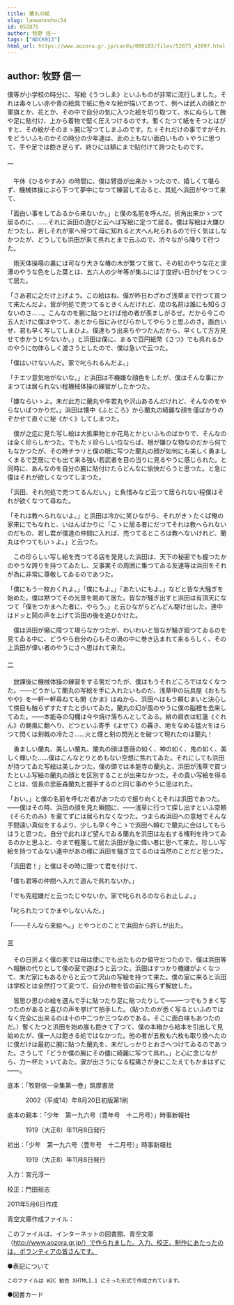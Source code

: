 ```yaml
---
title: 蘭丸の絵
slug: lanwannohui54
id: 052875
author: 牧野 信一
tags: ["NDCK913"]
html_url: https://www.aozora.gr.jp/cards/000183/files/52875_42897.html
---
```


## author: 牧野 信一

僕等が小学校の時分に、写絵《うつしゑ》といふものが非常に流行しました。それは毒々しい赤や青の絵具で紙に色々な絵が描いてあつて、例へば武人の顔とか軍旗とか、花とか、その中で自分の気に入つた絵を切り取つて、水にぬらして腕や足に貼付け、上から着物で堅く圧えつけるのです。暫くたつて紙をそつとはがすと、その絵がそのまゝ腕に写つてしまふのです。たゞそれだけの事ですがそれをどういふものかその時分の少年達は、此の上もない面白いものゝやうに思つて、手や足では飽き足らず、終ひには額にまで貼付けて誇つたものです。





#### 一




　午休《ひるやすみ》の時間に、僕は臂掛が出来かゝつたので、嬉しくて堪らず、機械体操にぶら下つて夢中になつて練習してゐると、其処へ浜田がやつて来て、

「面白い事をしてゐるから来ないか。」と僕の名前を呼んだ。折角出来かゝつて居るのに、……それに浜田の遊びと云へば写絵に定つて居る。僕は写絵は大嫌ひだつたし、若しそれが家へ帰つて母に知れると大へん叱られるので行く気はしなかつたが、どうしても浜田が来て呉れとまで云ふので、渋々ながら降りて行つた。

　雨天体操場の裏には可なり大きな椿の木が繁つて居て、その紅のやうな花と深潭のやうな色をした葉とは、五六人の少年等が集ふには丁度好い日かげをつくつて居た。

「さあ君に之だけ上げよう。この絵はね、僕が昨日わざわざ浅草まで行つて買つて来たんだよ。皆が何処で売つてるときくんだけれど、店の名前は誰にも知らさないのさ……。こんなのを腕に貼つとけば他の者が羨ましがるぜ。だから今この五人だけに僕はやつて、あとから皆にみせびらかしてやらうと思ふのさ。面白いぜ、君も早く写してしまひよ。僕達もう出来ちやつたんだから、早くして方方見せて歩かうじやないか。」と浜田は僕に、まるで百円紙幣《さつ》でも呉れるかのやうに勿体らしく渡さうとしたので、僕は急いで云つた。

「僕はいけないんだ。家で叱られるんだよ。」

「チエツ意気地がないな。」と浜田は不機嫌な顔色をしたが、僕はそんな事にかまつては居られない程機械体操の練習がしたかつた。

「嫌ならいゝよ。未だ此方に蘭丸や牛若丸や沢山あるんだけれど、そんなのをやらないばつかりだ。」浜田は懐中《ふところ》から蘭丸の綺麗な顔を僅ばかりのぞかせて直ぐに秘《かく》してしまつた。

　僕が之迄に見た写し絵は大抵果物とか花鳥とかといふものばかりで、そんなのは全く珍らしかつた。でもたゞ珍らしい位ならば、根が嫌ひな物なのだから何でもなかつたが、その時チラリと僕の眼に写つた蘭丸の顔が如何にも美しく勇ましくまるで芝居にでも出て来る強い若武者を目の当りに見るやうに感じられた。と同時に、あんなのを自分の腕に貼付けたらどんなに愉快だらうと思つた。と急に僕はそれが欲しくなつてしまつた。

「浜田、それ何処で売つてるんだい。」と負惜みなど云つて居られない程僕はそれが欲くなつて尋ねた。

「それは教へられないよ。」と浜田は冷かに笑ひながら、それがきゝたくば俺の家来にでもなれと、いはんばかりに「こゝに居る者にだつてそれは教へられないのだもの、若し君が僕達の仲間に入れば、売つてるところは教へないけれど、蘭丸はやつてもいゝよ。」と云つた。

　この珍らしい写し絵を売つてる店を発見した浜田は、天下の秘密でも握つたかのやうな誇りを持つてゐたし、又事実その周囲に集つてゐる友達等は浜田をそれが為に非常に尊敬してゐるのであつた。

「僕にもう一枚おくれよ。」「僕にもよ。」「あたいにもよ。」などと皆な大騒ぎを始めた。僕は黙つてその光景を眺めて居た。皆なが騒ぎ出すと浜田は有頂天になつて「僕をつかまへた者に、やらう。」と云ひながらどんどん駆け出した。連中はドッと鬨の声を上げて浜田の後を追ひかけた。

　僕は浜田が癪に障つて堪らなかつたが、わいわいと皆なが騒ぎ廻つてゐるのを見てゐる中に、どうやら自分の心もその渦の中に巻き込まれて来るらしく、その上浜田が偉い者のやうにさへ思はれて来た。



#### 二




　放課後に機械体操の練習をする筈だつたが、僕はもうそれどころではなくなつた。――どうかして蘭丸の写絵を手に入れたいものだ、浅草中の玩具屋《おもちやや》を一軒一軒尋ねても関《かま》はぬから、浜田へはもう頼むまいと決心して傍目も触らずすたすたと歩いてゐた。蘭丸の幻が風のやうに僕の脳裡を去来してゐた。――本能寺の勾欄は今や焼け落ちんとしてゐる。緋の肩衣は紅蓮《ぐれん》の颶風に翻へり、どつといふ寄手《よせて》の轟き、地をなめる猛火をはらつて閃くは剣戟の冷たさ……火と煙と剣の閃光とを破つて現れたのは蘭丸！

　勇ましい蘭丸、美しい蘭丸、蘭丸の顔は薔薇の如く、神の如く、鬼の如く、美しく輝いた……僕はこんなとりとめもない空想に焦れてゐた。それにしても浜田が持つてゐた写絵は美しかつた。僕の頭では本能寺の蘭丸と、浜田が浅草で買つたといふ写絵の蘭丸の顔とを区別することが出来なかつた。その貴い写絵を得ることは、信長の忠臣森蘭丸と握手するのと同じ事のやうに思はれた。

「おい。」と僕の名前を呼むだ者があつたので振り向くとそれは浜田であつた。――僕はその時、浜田の顔を見た瞬間に、――浅草に行つて探し出すといふ空頼《そらたのみ》を棄てずには居られなくなつた。つまらぬ浜田への意地でそんな手間遠い真似をするより、少しも早く今こゝで浜田へ頼むで蘭丸に会はしてもらはうと思つた。自分で此れほど望んでゐる蘭丸を浜田は左右する権利を持つてゐるのかと思ふと、今まで軽蔑して居た浜田が急に偉い者に思へて来た。珍しい写絵を持つてゐない連中があの様に浜田を騒ぎ立てるのは当然のことだと思つた。

「浜田君！」と僕はその時に限つて君を付けて、

「僕も君等の仲間へ入れて遊んで呉れないか。」

「でも先程嫌だと云つたじやないか。家で叱られるのならお止しよ。」

「叱られたつてかまやしないんだ。」

「――そんなら来給へ。」とやつとのことで浜田から許しが出た。



#### 三




　その日折よく僕の家では母は使にでも出たものか留守だつたので、僕は浜田等へ報酬の代りとして僕の室で遊ばうと云つた。浜田はすつかり機嫌がよくなつて、未だ家にもあるからと云つて沢山の写絵を持つて来た。僕の室に来ると浜田は学校とは全然打つて変つて、自分の物を皆の前に残らず解放した。

　皆思ひ思ひの絵を選んで手に貼つたり足に貼つたりして――一つでもうまく写つたのがあると喜びの声を挙げて拍手した。（貼つたのが悉く写るといふのではなく完全に出来るのは十の中二つか三つなのである。そこに面白味もあつたのだ。）暫くたつと浜田を始め誰も飽きて了つて、僕の本箱から絵本を引出して見始めたが、僕一人は飽きる処ではなかつた。他の者が五枚も六枚も取り換へたのに僕だけは最初に腕に貼つた蘭丸を、未だしっかりとおさへつけてゐるのであつた。さうして「どうか僕の腕にその儘に綺麗に写つて呉れ。」と心に念じながら、力一杯たゝいてゐた。涙が出さうになる程痛さが身にこたえてもかまはずに――。













底本：「牧野信一全集第一巻」筑摩書房

　　　2002（平成14）年8月20日初版第1刷

底本の親本：「少年　第一九六号（豊年号　十二月号）」時事新報社

　　　1919（大正8）年11月8日発行

初出：「少年　第一九六号（豊年号　十二月号）」時事新報社

　　　1919（大正8）年11月8日発行

入力：宮元淳一

校正：門田裕志

2011年5月6日作成

青空文庫作成ファイル：

このファイルは、インターネットの図書館、青空文庫（http://www.aozora.gr.jp/）で作られました。入力、校正、制作にあたったのは、ボランティアの皆さんです。











●表記について


	このファイルは W3C 勧告 XHTML1.1 にそった形式で作成されています。







●図書カード